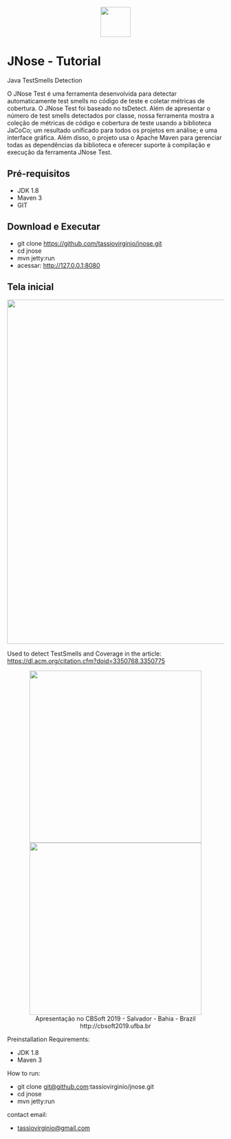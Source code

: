 <p align="center"><img src="https://github.com/tassiovirginio/jnose/blob/master/src/main/webapp/logo.png?raw=true" width="70"></p>

# JNose - Tutorial
Java TestSmells Detection

O JNose Test é uma ferramenta desenvolvida para detectar automaticamente test smells no código de teste e coletar métricas de cobertura. 
O JNose Test foi baseado no tsDetect. Além de apresentar o número de test smells detectados por classe, nossa ferramenta mostra a coleção de métricas de código e cobertura de teste usando a biblioteca JaCoCo; 
um resultado unificado para todos os projetos em análise; e uma interface gráfica. 
Além disso, o projeto usa o Apache Maven para gerenciar todas as dependências da biblioteca e oferecer suporte à compilação e execução da ferramenta JNose Test.

## Pré-requisitos
 - JDK 1.8 
 - Maven 3 
 - GIT

## Download e Executar
 - git clone https://github.com/tassiovirginio/jnose.git
 - cd jnose
 - mvn jetty:run
 - acessar: http://127.0.0.1:8080

## Tela inicial
<p align="center">
  <img src="https://github.com/tassiovirginio/jnose/blob/master/src/main/webapp/screenshot.png?raw=true" width="800">
</p>

Used to detect TestSmells and Coverage in the article:
https://dl.acm.org/citation.cfm?doid=3350768.3350775

<p align="center">
  <img src="http://cbsoft2019.ufba.br/assets/images/logo.png" width="400">
  <img src="https://github.com/tassiovirginio/jnose/blob/master/src/main/webapp/cbsoft.jpeg?raw=true" width="400">
  <br>
  Apresentação no CBSoft 2019 - Salvador - Bahia - Brazil<br>
  http://cbsoft2019.ufba.br
</p>

Preinstallation Requirements:
- JDK 1.8
- Maven 3

How to run:
- git clone git@github.com:tassiovirginio/jnose.git
- cd jnose
- mvn jetty:run

contact email:
- tassiovirginio@gmail.com
